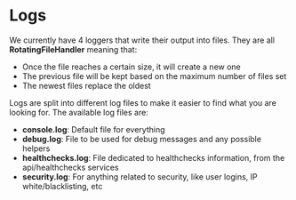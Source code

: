 # Logs

We currently have 4 loggers that write their output into files.
They are all **RotatingFileHandler** meaning that:
- Once the file reaches a certain size, it will create a new one
- The previous file will be kept based on the maximum number of files set
- The newest files replace the oldest

Logs are split into different log files to make it easier to find what you are looking for.
The available log files are:
- **console.log**: Default file for everything
- **debug.log**: File to be used for debug messages and any possible helpers
- **healthchecks.log**: File dedicated to healthchecks information, from the api/healthchecks services
- **security.log**: For anything related to security, like user logins, IP white/blacklisting, etc
